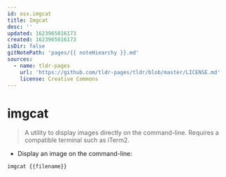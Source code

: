 ```yaml
---
id: osx.imgcat
title: Imgcat
desc: ''
updated: 1623965016173
created: 1623965016173
isDir: false
gitNotePath: 'pages/{{ noteHiearchy }}.md'
sources:
  - name: tldr-pages
    url: 'https://github.com/tldr-pages/tldr/blob/master/LICENSE.md'
    license: Creative Commons
---
```

# imgcat

> A utility to display images directly on the command-line.
> Requires a compatible terminal such as iTerm2.

- Display an image on the command-line:

`imgcat {{filename}}`

